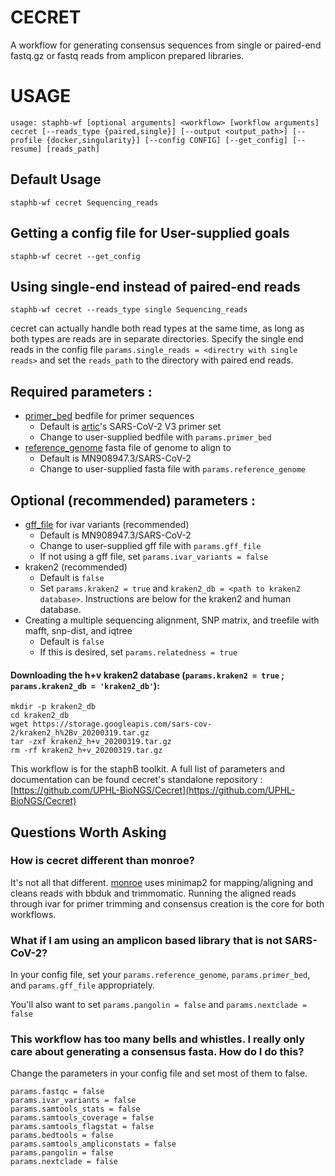 # CECRET

A workflow for generating consensus sequences from single or paired-end fastq.gz or fastq reads from amplicon prepared libraries.

# USAGE

```
usage: staphb-wf [optional arguments] <workflow> [workflow arguments] cecret [--reads_type {paired,single}] [--output <output_path>] [--profile {docker,singularity}] [--config CONFIG] [--get_config] [--resume] [reads_path]
```
## Default Usage
```
staphb-wf cecret Sequencing_reads
```
## Getting a config file for User-supplied goals
```
staphb-wf cecret --get_config
```
## Using single-end instead of paired-end reads
```
staphb-wf cecret --reads_type single Sequencing_reads
```
cecret can actually handle both read types at the same time, as long as both types are reads are in separate directories. Specify the single end reads in the config file `params.single_reads = <directry with single reads>` and set the `reads_path` to the directory with paired end reads.

## Required parameters :
- [primer_bed](./configs/artic_V3_nCoV-2019.bed) bedfile for primer sequences 
  - Default is [artic](https://github.com/artic-network/artic-ncov2019/tree/master/primer_schemes/nCoV-2019/V3)'s SARS-CoV-2 V3 primer set
  - Change to user-supplied bedfile with `params.primer_bed`
- [reference_genome](./configs/MN908947.3.fasta) fasta file of genome to align to
  - Default is MN908947.3/SARS-CoV-2
  - Change to user-supplied fasta file with `params.reference_genome`

## Optional (recommended) parameters :
- [gff_file](./configs/MN908947.3.gff) for ivar variants (recommended)
  - Default is MN908947.3/SARS-CoV-2
  - Change to user-supplied gff file with `params.gff_file`
  - If not using a gff file, set `params.ivar_variants = false`
- kraken2 (recommended)
  - Default is `false`
  - Set `params.kraken2 = true` and `kraken2_db = <path to kraken2 database>`. Instructions are below for the kraken2 and human database.
- Creating a multiple sequencing alignment, SNP matrix, and treefile with mafft, snp-dist, and iqtree
  - Default is `false`
  - If this is desired, set `params.relatedness = true`

#### Downloading the h+v kraken2 database (`params.kraken2 = true` ; `params.kraken2_db = 'kraken2_db'`):
```
mkdir -p kraken2_db
cd kraken2_db
wget https://storage.googleapis.com/sars-cov-2/kraken2_h%2Bv_20200319.tar.gz
tar -zxf kraken2_h+v_20200319.tar.gz
rm -rf kraken2_h+v_20200319.tar.gz
```

This workflow is for the staphB toolkit. A full list of parameters and documentation can be found cecret's standalone repository : [https://github.com/UPHL-BioNGS/Cecret](https://github.com/UPHL-BioNGS/Cecret)

## Questions Worth Asking

### How is cecret different than monroe?

It's not all that different. [monroe](../monroe) uses minimap2 for mapping/aligning and cleans reads with bbduk and trimmomatic. Running the aligned reads through ivar for primer trimming and consensus creation is the core for both workflows. 

### What if I am using an amplicon based library that is not SARS-CoV-2?

In your config file, set your `params.reference_genome`, `params.primer_bed`, and `params.gff_file` appropriately.

You'll also want to set `params.pangolin = false` and `params.nextclade = false`

### This workflow has too many bells and whistles. I really only care about generating a consensus fasta. How do I do this?

Change the parameters in your config file and set most of them to false. 

```
params.fastqc = false
params.ivar_variants = false
params.samtools_stats = false
params.samtools_coverage = false
params.samtools_flagstat = false
params.bedtools = false
params.samtools_ampliconstats = false
params.pangolin = false
params.nextclade = false
```

